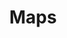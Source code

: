 ---
layout: redirect.njk
tags: page
key: maps_de
title: Maps
alternativetitle: Das SBB Kartenmaterial.
redirect: /de/design-system/maps/overview/
parent: design-system_de
order: 6
---